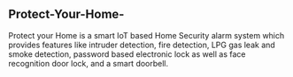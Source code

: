 ## Protect-Your-Home-

Protect your Home is a smart IoT based Home Security alarm system which provides features like intruder detection, fire detection, LPG gas leak and smoke detection, password based electronic lock as well as face recognition door lock, and a smart doorbell.
